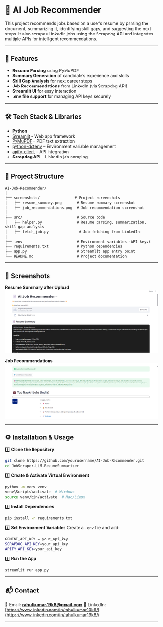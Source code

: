 
# 📄 AI Job Recommender

This project recommends jobs based on a user’s resume by parsing the document, summarizing it, identifying skill gaps, and suggesting the next steps. It also scrapes LinkedIn jobs using the Scrapdog API and integrates multiple APIs for intelligent recommendations.

---

## 🚀 Features

* **Resume Parsing** using PyMuPDF
* **Summary Generation** of candidate’s experience and skills
* **Skill Gap Analysis** for next career steps
* **Job Recommendations** from LinkedIn (via Scrapdog API)
* **Streamlit UI** for easy interaction
* **.env file support** for managing API keys securely

---

## 🛠️ Tech Stack & Libraries

* **Python**
* [Streamlit](https://streamlit.io/) – Web app framework
* [PyMuPDF](https://pymupdf.readthedocs.io/) – PDF text extraction
* [python-dotenv](https://pypi.org/project/python-dotenv/) – Environment variable management
* [apify-client](https://pypi.org/project/apify-client/) – API integration
* **Scrapdog API** – LinkedIn job scraping

---

## 📂 Project Structure

```
AI-Job-Recommender/
│
├── screenshots/                # Project screenshots
│   ├── resume_summary.png       # Resume summary screenshot
│   ├── job_recommendations.png  # Job recommendation screenshot
│
├── src/                         # Source code
│   ├── helper.py                # Resume parsing, summarization, skill gap analysis
│   ├── fetch_job.py              # Job fetching from LinkedIn
│
├── .env                         # Environment variables (API keys)
├── requirements.txt             # Python dependencies
├── app.py                       # Streamlit app entry point
└── README.md                    # Project documentation
```

---

## 📸 Screenshots

**Resume Summary after Upload**
![Resume Summary](screenshot/Resume_Upload_Feedback.png)

**Job Recommendations**
![Job Recommendations](screenshot/Job_Recommendation.png)

---

## ⚙️ Installation & Usage

1️⃣ **Clone the Repository**

```bash
git clone https://github.com/yourusername/AI-Job-Recommender.git
cd JobScraper-LLM-ResumeSummarizer
```

2️⃣ **Create & Activate Virtual Environment**

```bash
python -m venv venv
venv\Scripts\activate  # Windows
source venv/bin/activate  # Mac/Linux
```

3️⃣ **Install Dependencies**

```bash
pip install -r requirements.txt
```

4️⃣ **Set Environment Variables**
Create a `.env` file and add:

```bash
GEMINI_API_KEY = your_api_key
SCRAPDOG_API_KEY=your_api_key
APIFY_API_KEY=your_api_key
```

5️⃣ **Run the App**

```bash
streamlit run app.py
```

---

## 📬 Contact

📧 Email: **[rahulkumar.19k8@gmail.com](mailto:rahulkumar.19k8@gmail.com)**
🔗 LinkedIn: [https://www.linkedin.com/in/rahulkumar19k8/](https://www.linkedin.com/in/rahulkumar19k8/)

---


